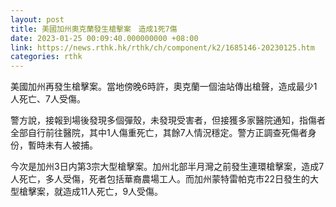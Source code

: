 ```yaml
---
layout: post
title: 美國加州奧克蘭發生槍擊案　造成1死7傷
date: 2023-01-25 00:09:40.000000000 +08:00
link: https://news.rthk.hk/rthk/ch/component/k2/1685146-20230125.htm
categories: rthk
---
```


美國加州再發生槍擊案。當地傍晚6時許，奧克蘭一個油站傳出槍聲，造成最少1人死亡、7人受傷。

警方說，接報到場後發現多個彈殼，未發現受害者，但接獲多家醫院通知，指傷者全部自行前往醫院，其中1人傷重死亡，其餘7人情況穩定。警方正調查死傷者身份，暫時未有人被捕。

今次是加州3日内第3宗大型槍擊案。加州北部半月灣之前發生連環槍擊案，造成7人死亡，多人受傷，死者包括華裔農場工人。而加州蒙特雷帕克市22日發生的大型槍擊案，就造成11人死亡，9人受傷。
